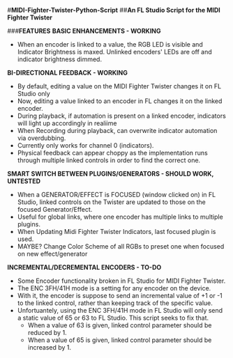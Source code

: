 #**MIDI-Fighter-Twister-Python-Script**
##**An FL Studio Script for the MIDI Fighter Twister**

###**FEATURES**
**BASIC ENHANCEMENTS - WORKING**
- When an encoder is linked to a value, the RGB LED is visible and Indicator Brightness is maxed. Unlinked encoders' LEDs are off and indicator brightness dimmed.

**BI-DIRECTIONAL FEEDBACK - WORKING**
- By default, editing a value on the MIDI Fighter Twister changes it on FL Studio only
- Now, editing a value linked to an encoder in FL changes it on the linked encoder.
- During playback, if automation is present on a linked encoder, indicators will light up accordingly in realiime
- When Recording during playback, can overwrite indicator automation via overdubbing.
- Currently only works for channel 0 (indicators).
- Physical feedback can appear choppy as the implementation runs through multiple linked controls in order to find the correct one.

**SMART SWITCH BETWEEN PLUGINS/GENERATORS - SHOULD WORK, UNTESTED**
- When a GENERATOR/EFFECT is FOCUSED (window clicked on) in FL Studio, linked controls on the Twister are updated to those on the focused Generator/Effect.
- Useful for global links, where one encoder has multiple links to multiple plugins.
- When Updating Midi Fighter Twister Indicators, last focused plugin is used.
- MAYBE? Change Color Scheme of all RGBs to preset one when focused on new effect/generator

**INCREMENTAL/DECREMENTAL ENCODERS - TO-DO**
- Some Encoder functionality broken in FL Studio for MIDI Fighter Twister.
- The ENC 3FH/41H mode is a setting for any encoder on the device. 
- With it, the encoder is suppose to send an incremental value of +1 or -1 to the linked control, rather than keeping track of the specific value.
- Unfortuantely, using the ENC 3FH/41H mode in FL Studio will only send a static value of 65 or 63 to FL Studio. This script seeks to fix that.
	- When a value of 63 is given, linked control parameter should be reduced by 1.
	- When a value of 65 is given, linked control parameter should be increased by 1.
